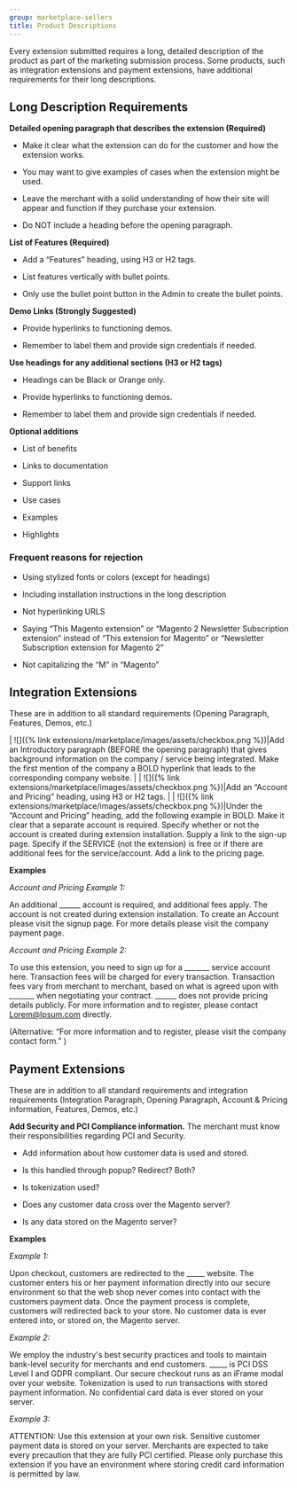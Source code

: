 ```yaml
---
group: marketplace-sellers
title: Product Descriptions
---
```


Every extension submitted requires a long, detailed description of the product as part of the marketing submission process. Some products, such as integration extensions and payment extensions, have additional requirements for their long descriptions.

## Long Description Requirements

**Detailed opening paragraph that describes the extension (Required)**

- Make it clear what the extension can do for the customer and how the extension works.

- You may want to give examples of cases when the extension might be used.

- Leave the merchant with a solid understanding of how their site will appear and function if they purchase your extension.

- Do NOT include a heading before the opening paragraph.

**List of Features (Required)**

- Add a “Features” heading, using H3 or H2 tags.

- List features vertically with bullet points.

- Only use the bullet point button in the Admin to create the bullet points.

**Demo Links (Strongly Suggested)**

- Provide hyperlinks to functioning demos.

- Remember to label them and provide sign credentials if needed.

**Use headings for any additional sections (H3 or H2 tags)**

- Headings can be Black or Orange only.

- Provide hyperlinks to functioning demos.

- Remember to label them and provide sign credentials if needed.

**Optional additions**

- List of benefits

- Links to documentation

- Support links

- Use cases

- Examples

- Highlights

### Frequent reasons for rejection

- Using stylized fonts or colors (except for headings)

- Including installation instructions in the long description

- Not hyperlinking URLS

- Saying “This Magento extension” or “Magento 2 Newsletter Subscription extension” instead of “This extension for Magento” or “Newsletter Subscription extension for Magento 2”

- Not capitalizing the “M” in “Magento”

## Integration Extensions

These are in addition to all standard requirements (Opening Paragraph, Features, Demos, etc.)

| ![]({% link extensions/marketplace/images/assets/checkbox.png %})|Add an Introductory paragraph (BEFORE the opening paragraph) that gives background information on the company / service being integrated. Make the first mention of the company a BOLD hyperlink that leads to the corresponding company website. |
| ![]({% link extensions/marketplace/images/assets/checkbox.png %})|Add an “Account and Pricing” heading, using H3 or H2 tags. |
| ![]({% link extensions/marketplace/images/assets/checkbox.png %})|Under the “Account and Pricing” heading, add the following example in BOLD. Make it clear that a separate account is required. Specify whether or not the account is created during extension installation. Supply a link to the sign-up page. Specify if the SERVICE (not the extension) is free or if there are additional fees for the service/account. Add a link to the pricing page.

**Examples**

_Account and Pricing Example 1:_

  An additional \_\_\_\_\_\_ account is required, and additional fees apply. The account is not created during extension installation. To create an Account please visit the signup page. For more details please visit the company payment page.

_Account and Pricing Example 2:_

  To use this extension, you need to sign up for a \_\_\_\_\_\_\_ service account here. Transaction fees will be charged for every transaction. Transaction fees vary from merchant to merchant, based on what is agreed upon with \_\_\_\_\_\_\_ when negotiating your contract. \_\_\_\_\_\_ does not provide pricing details publicly. For more information and to register, please contact Lorem@Ipsum.com directly.

  (Alternative: “For more information and to register, please visit the company contact form.” )

## Payment Extensions

These are in addition to all standard requirements and integration requirements (Integration Paragraph, Opening Paragraph, Account &amp; Pricing information, Features, Demos, etc.)

**Add Security and PCI Compliance information.** The merchant must know their responsibilities regarding PCI and Security.

- Add information about how customer data is used and stored.

- Is this handled through popup? Redirect? Both?

- Is tokenization used?

- Does any customer data cross over the Magento server?

- Is any data stored on the Magento server?

**Examples**

_Example 1:_

  Upon checkout, customers are redirected to the \_\_\_\_\_ website. The customer enters his or her payment information directly into our secure environment so that the web shop never comes into contact with the customers payment data. Once the payment process is complete, customers will redirected back to your store. No customer data is ever entered into, or stored on, the Magento server.

_Example 2:_

  We employ the industry\'s best security practices and tools to maintain bank-level security for merchants and end customers. \_\_\_\_\_ is PCI DSS Level I and GDPR compliant. Our secure checkout runs as an iFrame modal over your website. Tokenization is used to run transactions with stored payment information. No confidential card data is ever stored on your server.

_Example 3:_

  ATTENTION: Use this extension at your own risk. Sensitive customer payment data is stored on your server. Merchants are expected to take every precaution that they are fully PCI certified. Please only purchase this extension if you have an environment where storing credit card information is permitted by law.
  